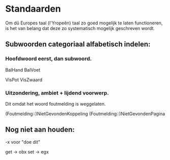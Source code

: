 # Standaarden

Om dǔ Europes taal (l'Yropeên) taal zo goed mogelijk te laten functioneren,  
is het van belang dat deze zo systematisch mogelijk geschreven wordt. 

## Subwoorden categoriaal alfabetisch indelen:

### Hoofdwoord eerst, dan subwoord.

BalHand
BalVoet

VisPot
VisZwaard

### Uitzondering, ambiet + lijdend voorwerp. 

Dit omdat het woord foutmelding is weggelaten.

(Foutmelding::)NietGevondenKoppeling
(Foutmelding::)NietGevondenPagina

## Nog niet aan houden:

-x voor "doe dit"

get -> obx
set -> egx
